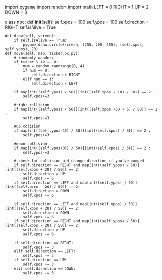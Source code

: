 import pygame
import random
import math
LEFT = 0
RIGHT = 1
UP = 2
DOWN = 3

class npc:
    def __init__(self):
        self.xpos = 100
        self.ypos = 100
        self.direction = RIGHT
        self.isAlive = True

    def draw(self, screen):
        if self.isAlive == True:
            pygame.draw.circle(screen, (255, 200, 255), (self.xpos, self.ypos), 20)
    def move(self, map, ticker,px,py):
        # randomly wander:
        if ticker % 40 == 0:
            num = random.randrange(0, 4)
            if num == 0:
                self.direction = RIGHT
            elif num == 1:
                self.direction = LEFT
        
        if map[int((self.ypos) / 50)][int((self.xpos - 10) / 50)] == 2 :
            self.xpos+=3

        #right collision
        if map[int((self.ypos) / 50)][int((self.xpos +30 + 5) / 50)] == 2 :
            self.xpos-=3

        #up colision
        if map[int((self.ypos-10) / 50)][int((self.xpos) / 50)] == 2 :
            self.ypos+=3

        #down collision
        if map[int((self.ypos+35) / 50)][int((self.xpos) / 50)] == 2 :
            self.ypos-=3

        # check for collision and change direction if you've bumped
        if self.direction == RIGHT and map[int((self.ypos) / 50)][int((self.xpos + 20) / 50)] == 2:
            self.direction = UP
            self.xpos -= 6
        if self.direction == LEFT and map[int((self.ypos) / 50)][int((self.xpos - 20) / 50)] == 2:
            self.direction = DOWN
            self.xpos += 6

        if self.direction == LEFT and map[int((self.ypos) / 50)][int((self.xpos + 20) / 50)] == 2:
            self.direction = DOWN
            self.xpos += 6
        if self.direction == RIGHT and map[int((self.ypos) / 50)][int((self.xpos - 20) / 50)] == 2:
            self.direction = UP
            self.xpos -= 6

        if self.direction == RIGHT:
            self.xpos += 3
        elif self.direction == LEFT:
            self.xpos -= 3
        if self.direction == UP:
            self.xpos += 3
        elif self.direction == DOWN:
            self.xpos -= 3
